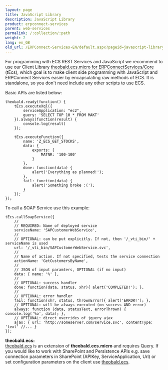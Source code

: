 ```yaml
---
layout: page
title: JavaScript Library
description: JavaScript Library
product: erpconnect-services
parent: web-services
permalink: /:collection/:path
weight: 2
lang: en_GB
old_url: /ERPConnect-Services-EN/default.aspx?pageid=javascript-library-for-rest
---
```


For programming with ECS REST Services and JavaScript we recommend to use our Client Library [theobald.ecs.micro for ERPConnectServices/Core]() (tEcs), which goal is to make client side programming with JavaScript and ERPConnect Services easier by encapsulating raw methods of ECS. It is standalone, so you don't need include any other scripts to use ECS.

Basic APIs are listed below:
```
theobald.ready(function() {
    tEcs.executeXql({
        serviceApplication: "ec2",
        query: 'SELECT TOP 10 * FROM MAKT'
    }).always(function(result) {
        console.log(result)
    });
  
    tEcs.executeFunction({
        name: 'Z_ECS_GET_STOCKS',
        data: {
            exports: {
                MATNR: '100-100'
            }
        },
        done: function(data) {
            alert('Everything as planned!');
        },
        fail: function(data) {
            alert('Something broke :(');
        }
    });
});
```


To call a SOAP Service use this example:

```
tEcs.callSoapService({
    //
    // REQUIRED: Name of deployed service
    serviceName: 'SAPCustomerWebService',
    //
    // OPTIONAL: can be put explicitly. If not, then '/_vti_bin/' + serviceName is used
    url: '/_vti_bin/SAPCustomerWebService.svc',
    //
    // Name of action. If not specified, tests the service connection
    actionName: 'GetCustomersByName',
    //
    // JSON of input paramters, OPTIONAL (if no input)
    data: { name: '%' },
    //
    // OPTIONAL: success handler
    done: function(data, status, xhr){ alert('COMPLETED!'); },
    //
    // OPTIONAL: error handler
    fail: function(xhr, status, thrownError){ alert('ERROR!'); },
    // OPTIONAL: will be always executed (on success AND error)
    always: function (data, statusText, errorThrown) { console.log('%o', data); },
    // OPTIONAL: direct overrides of jquery ajax
    ajax: { url: 'http://someserver.com/service.svc', contentType: 'text' //... }
});
```

**theobald.ecs:**<br>
[theobald.ecs]() is an extension of **theobald.ecs.micro** and requires Query. 
If you would like to work with SharePoint and Persistence APIs e.g. save connection parameters in SharePoint (APIKey, ServiceApplication, Url) or set configuration parameters on the client use [theobald.ecs](). 